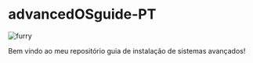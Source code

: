 # advancedOSguide-PT
![furry](https://media.tenor.com/eM2nWbeTcrgAAAAi/furry-dance.gif)

Bem vindo ao meu repositório guia de instalação de sistemas avançados!
